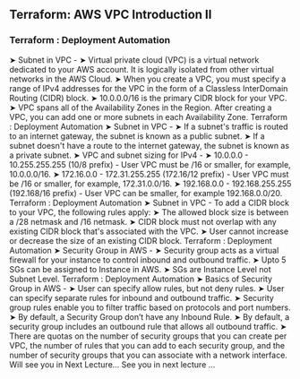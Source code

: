 ## Terraform: AWS VPC Introduction II
### Terraform : Deployment Automation

➤ Subnet in VPC -
➤ Virtual private cloud (VPC) is a virtual network dedicated to
your AWS account. It is logically isolated from other virtual
networks in the AWS Cloud.
➤ When you create a VPC, you must specify a range of IPv4
addresses for the VPC in the form of a Classless InterDomain Routing (CIDR) block.
➤ 10.0.0.0/16 is the primary CIDR block for your VPC.
➤ VPC spans all of the Availability Zones in the Region. After
creating a VPC, you can add one or more subnets in each
Availability Zone.
Terraform : Deployment Automation
➤ Subnet in VPC -
➤ If a subnet's traffic is routed to an internet gateway, the subnet is
known as a public subnet.
➤ If a subnet doesn't have a route to the internet gateway, the subnet is
known as a private subnet.
➤ VPC and subnet sizing for IPv4 -
➤ 10.0.0.0 - 10.255.255.255 (10/8 prefix) - User VPC must be /16 or
smaller, for example, 10.0.0.0/16.
➤ 172.16.0.0 - 172.31.255.255 (172.16/12 prefix) - User VPC
must be /16 or smaller, for example, 172.31.0.0/16.
➤ 192.168.0.0 - 192.168.255.255 (192.168/16 prefix) - User VPC
can be smaller, for example 192.168.0.0/20.
Terraform : Deployment Automation
➤ Subnet in VPC - To add a CIDR block to your VPC, the
following rules apply:
➤ The allowed block size is between a /28 netmask and /16
netmask.
➤ CIDR block must not overlap with any existing CIDR block
that's associated with the VPC.
➤ User cannot increase or decrease the size of an existing CIDR
block.
Terraform : Deployment Automation
➤ Security Group in AWS -
➤ Security group acts as a virtual firewall for your instance to
control inbound and outbound traffic.
➤ Upto 5 SGs can be assigned to Instance in AWS.
➤ SGs are Instance Level not Subnet Level.
Terraform : Deployment Automation
➤ Basics of Security Group in AWS -
➤ User can specify allow rules, but not deny rules.
➤ User can specify separate rules for inbound and outbound traffic.
➤ Security group rules enable you to filter traffic based on protocols and
port numbers.
➤ By default, a Security Group don’t have any Inbound Rule.
➤ By default, a security group includes an outbound rule that allows all
outbound traffic.
➤ There are quotas on the number of security groups that you can create
per VPC, the number of rules that you can add to each security group,
and the number of security groups that you can associate with a
network interface.
Will see you in Next Lecture…
See you in next lecture …